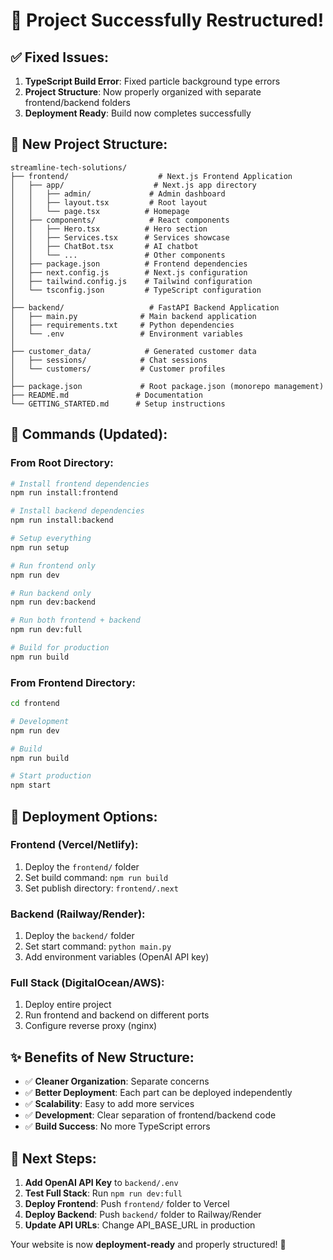 # 🎉 Project Successfully Restructured!

## ✅ Fixed Issues:

1. **TypeScript Build Error**: Fixed particle background type errors
2. **Project Structure**: Now properly organized with separate frontend/backend folders
3. **Deployment Ready**: Build now completes successfully

## 📁 New Project Structure:

```
streamline-tech-solutions/
├── frontend/                    # Next.js Frontend Application
│   ├── app/                    # Next.js app directory
│   │   ├── admin/             # Admin dashboard
│   │   ├── layout.tsx         # Root layout
│   │   └── page.tsx          # Homepage
│   ├── components/            # React components
│   │   ├── Hero.tsx          # Hero section
│   │   ├── Services.tsx      # Services showcase
│   │   ├── ChatBot.tsx       # AI chatbot
│   │   └── ...               # Other components
│   ├── package.json          # Frontend dependencies
│   ├── next.config.js        # Next.js configuration
│   ├── tailwind.config.js    # Tailwind configuration
│   └── tsconfig.json         # TypeScript configuration
│
├── backend/                   # FastAPI Backend Application
│   ├── main.py              # Main backend application
│   ├── requirements.txt     # Python dependencies
│   └── .env                 # Environment variables
│
├── customer_data/            # Generated customer data
│   ├── sessions/            # Chat sessions
│   └── customers/           # Customer profiles
│
├── package.json             # Root package.json (monorepo management)
├── README.md               # Documentation
└── GETTING_STARTED.md      # Setup instructions
```

## 🚀 Commands (Updated):

### From Root Directory:

```bash
# Install frontend dependencies
npm run install:frontend

# Install backend dependencies  
npm run install:backend

# Setup everything
npm run setup

# Run frontend only
npm run dev

# Run backend only
npm run dev:backend

# Run both frontend + backend
npm run dev:full

# Build for production
npm run build
```

### From Frontend Directory:

```bash
cd frontend

# Development
npm run dev

# Build
npm run build

# Start production
npm start
```

## 🎯 Deployment Options:

### Frontend (Vercel/Netlify):
1. Deploy the `frontend/` folder
2. Set build command: `npm run build`
3. Set publish directory: `frontend/.next`

### Backend (Railway/Render):
1. Deploy the `backend/` folder
2. Set start command: `python main.py`
3. Add environment variables (OpenAI API key)

### Full Stack (DigitalOcean/AWS):
1. Deploy entire project
2. Run frontend and backend on different ports
3. Configure reverse proxy (nginx)

## ✨ Benefits of New Structure:

- ✅ **Cleaner Organization**: Separate concerns
- ✅ **Better Deployment**: Each part can be deployed independently
- ✅ **Scalability**: Easy to add more services
- ✅ **Development**: Clear separation of frontend/backend code
- ✅ **Build Success**: No more TypeScript errors

## 🔧 Next Steps:

1. **Add OpenAI API Key** to `backend/.env`
2. **Test Full Stack**: Run `npm run dev:full`
3. **Deploy Frontend**: Push `frontend/` folder to Vercel
4. **Deploy Backend**: Push `backend/` folder to Railway/Render
5. **Update API URLs**: Change API_BASE_URL in production

Your website is now **deployment-ready** and properly structured! 🚀
